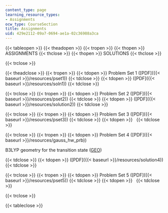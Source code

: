 ```yaml
---
content_type: page
learning_resource_types:
- Assignments
ocw_type: CourseSection
title: Assignments
uid: 429e2112-09a7-0694-ae1a-02c36988a3ca
---
```


{{< tableopen >}}
{{< theadopen >}}
{{< tropen >}}
{{< thopen >}}
ASSIGNMENTS
{{< thclose >}}
{{< thopen >}}
SOLUTIONS
{{< thclose >}}

{{< trclose >}}

{{< theadclose >}}
{{< tropen >}}
{{< tdopen >}}
Problem Set 1 ([PDF]({{< baseurl >}}/resources/pset1))
{{< tdclose >}}
{{< tdopen >}}
([PDF]({{< baseurl >}}/resources/soln1))
{{< tdclose >}}

{{< trclose >}}
{{< tropen >}}
{{< tdopen >}}
Problem Set 2 ([PDF]({{< baseurl >}}/resources/pset2))
{{< tdclose >}}
{{< tdopen >}}
([PDF]({{< baseurl >}}/resources/solution2))
{{< tdclose >}}

{{< trclose >}}
{{< tropen >}}
{{< tdopen >}}
Problem Set 3 ([PDF]({{< baseurl >}}/resources/pset3))
{{< tdclose >}}
{{< tdopen >}}
 
{{< tdclose >}}

{{< trclose >}}
{{< tropen >}}
{{< tdopen >}}
Problem Set 4 ([PDF]({{< baseurl >}}/resources/gauss_hw_prb))

B3LYP geometry for the transition state ([GEO](/courses/chemistry/5-68j-kinetics-of-chemical-reactions-spring-2003/assignments/MeC2H4TS.geo))


{{< tdclose >}}
{{< tdopen >}}
([PDF]({{< baseurl >}}/resources/solution4))
{{< tdclose >}}

{{< trclose >}}
{{< tropen >}}
{{< tdopen >}}
Problem Set 5 ([PDF]({{< baseurl >}}/resources/pset5))
{{< tdclose >}}
{{< tdopen >}}
 
{{< tdclose >}}

{{< trclose >}}

{{< tableclose >}}